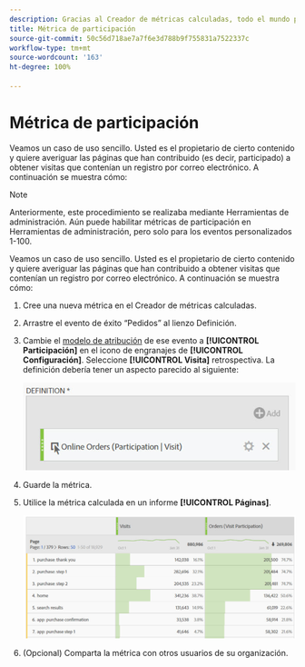 ```yaml
---
description: Gracias al Creador de métricas calculadas, todo el mundo puede crear una métrica de participación.
title: Métrica de participación
source-git-commit: 50c56d718ae7a7f6e3d788b9f755831a7522337c
workflow-type: tm+mt
source-wordcount: '163'
ht-degree: 100%

---
```


# Métrica de participación

Veamos un caso de uso sencillo. Usted es el propietario de cierto contenido y quiere averiguar las páginas que han contribuido (es decir, participado) a obtener visitas que contenían un registro por correo electrónico. A continuación se muestra cómo:

>[!NOTE]
>
>Anteriormente, este procedimiento se realizaba mediante Herramientas de administración. Aún puede habilitar métricas de participación en Herramientas de administración, pero solo para los eventos personalizados 1-100.

Veamos un caso de uso sencillo. Usted es el propietario de cierto contenido y quiere averiguar las páginas que han contribuido a obtener visitas que contenían un registro por correo electrónico. A continuación se muestra cómo:

1. Cree una nueva métrica en el Creador de métricas calculadas.
1. Arrastre el evento de éxito “Pedidos” al lienzo Definición.
1. Cambie el [modelo de atribución](/help/components/calc-metrics/cm-workflow/m-metric-type-alloc.md) de ese evento a **[!UICONTROL Participación]** en el icono de engranajes de **[!UICONTROL Configuración]**. Seleccione **[!UICONTROL Visita]** retrospectiva. La definición debería tener un aspecto parecido al siguiente:

   ![](assets/participation.png)

1. Guarde la métrica.
1. Utilice la métrica calculada en un informe **[!UICONTROL Páginas]**.

   ![](assets/participation-pages.png)

1. (Opcional) Comparta la métrica con otros usuarios de su organización.
